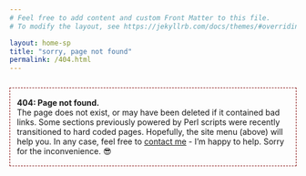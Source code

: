 ```yaml
---
# Feel free to add content and custom Front Matter to this file.
# To modify the layout, see https://jekyllrb.com/docs/themes/#overriding-theme-defaults

layout: home-sp
title: "sorry, page not found"
permalink: /404.html
---
```

<div style="position:relative;top:12px;font-size:1em;border:1px dashed #820001;padding:3px 12px;">
<p>
<strong>404: Page not found.</strong><br>The page does not exist, or may have been deleted if it contained bad links. Some sections previously powered by Perl scripts were recently transitioned to hard coded pages. Hopefully, the site menu (above) will help you. In any case, feel free to <a href="https://joejenett.com/contact/">contact me</a> - I’m happy to help. Sorry for the inconvenience. 😎	
</p>

</div>